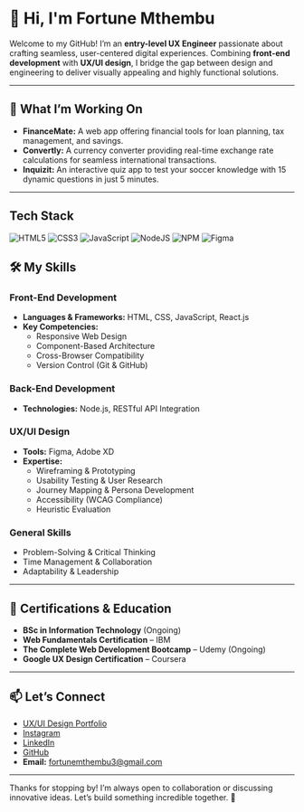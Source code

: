 # 👋 Hi, I'm Fortune Mthembu  

Welcome to my GitHub! I’m an **entry-level UX Engineer** passionate about crafting seamless, user-centered digital experiences. Combining **front-end development** with **UX/UI design**, I bridge the gap between design and engineering to deliver visually appealing and highly functional solutions.  

---

## 🔭 What I’m Working On  
- **FinanceMate:** A web app offering financial tools for loan planning, tax management, and savings.  
- **Convertly:** A currency converter providing real-time exchange rate calculations for seamless international transactions.  
- **Inquizit:** An interactive quiz app to test your soccer knowledge with 15 dynamic questions in just 5 minutes.  

---
## Tech Stack
![HTML5](https://img.shields.io/badge/html5-%23E34F26.svg?style=for-the-badge&logo=html5&logoColor=white)
![CSS3](https://img.shields.io/badge/css3-%231572B6.svg?style=for-the-badge&logo=css3&logoColor=white)
![JavaScript](https://img.shields.io/badge/javascript-%23323330.svg?style=for-the-badge&logo=javascript&logoColor=%23F7DF1E)
![NodeJS](https://img.shields.io/badge/node.js-6DA55F?style=for-the-badge&logo=node.js&logoColor=white)
![NPM](https://img.shields.io/badge/NPM-%23CB3837.svg?style=for-the-badge&logo=npm&logoColor=white)
![Figma](https://img.shields.io/badge/figma-%23F24E1E.svg?style=for-the-badge&logo=figma&logoColor=white)

## 🛠️ My Skills  

### Front-End Development  
- **Languages & Frameworks:** HTML, CSS, JavaScript, React.js  
- **Key Competencies:**  
  - Responsive Web Design  
  - Component-Based Architecture  
  - Cross-Browser Compatibility  
  - Version Control (Git & GitHub)  

### Back-End Development  
- **Technologies:** Node.js, RESTful API Integration  

### UX/UI Design  
- **Tools:** Figma, Adobe XD  
- **Expertise:**  
  - Wireframing & Prototyping  
  - Usability Testing & User Research  
  - Journey Mapping & Persona Development  
  - Accessibility (WCAG Compliance)  
  - Heuristic Evaluation  

### General Skills  
- Problem-Solving & Critical Thinking  
- Time Management & Collaboration  
- Adaptability & Leadership  

---

## 🌱 Certifications & Education  
- **BSc in Information Technology** (Ongoing)  
- **Web Fundamentals Certification** – IBM  
- **The Complete Web Development Bootcamp** – Udemy (Ongoing)  
- **Google UX Design Certification** – Coursera  

---

## 📫 Let’s Connect  
- [UX/UI Design Portfolio](https://www.figma.com/proto/xLsCkwCWlfVPmklmLZV2Yj/Portfolio?page-id=0:1&node-id=1-2&node-type=frame&viewport=188,462,0.17&t=sP1VrNpDD6cpS3fV-1&scaling=min-zoom&content-scaling=fixed&starting-point-node-id=1:2)
- [Instagram](https://www.instagram.com/fortunemthembu_/)  
- [LinkedIn](https://www.linkedin.com/in/fortune-mthembu-b65794143)  
- [GitHub](https://github.com/FortuneMth)  
- **Email:** [fortunemthembu3@gmail.com](mailto:fortunemthembu3@gmail.com)  

---

Thanks for stopping by! I’m always open to collaboration or discussing innovative ideas. Let’s build something incredible together. 🚀  
